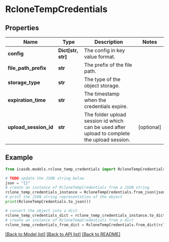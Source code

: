 # RcloneTempCredentials


## Properties

Name | Type | Description | Notes
------------ | ------------- | ------------- | -------------
**config** | **Dict[str, str]** | The config in key value format. | 
**file_path_prefix** | **str** | The prefix of the file path. | 
**storage_type** | **str** | The type of the object storage. | 
**expiration_time** | **str** | The timestamp when the credentials expire. | 
**upload_session_id** | **str** | The folder upload session id which can be used after upload to complete the upload session. | [optional] 

## Example

```python
from icasdk.models.rclone_temp_credentials import RcloneTempCredentials

# TODO update the JSON string below
json = "{}"
# create an instance of RcloneTempCredentials from a JSON string
rclone_temp_credentials_instance = RcloneTempCredentials.from_json(json)
# print the JSON string representation of the object
print(RcloneTempCredentials.to_json())

# convert the object into a dict
rclone_temp_credentials_dict = rclone_temp_credentials_instance.to_dict()
# create an instance of RcloneTempCredentials from a dict
rclone_temp_credentials_from_dict = RcloneTempCredentials.from_dict(rclone_temp_credentials_dict)
```
[[Back to Model list]](../README.md#documentation-for-models) [[Back to API list]](../README.md#documentation-for-api-endpoints) [[Back to README]](../README.md)


